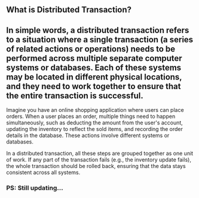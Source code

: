 ##	What is Distributed Transaction?
##	In simple words, a distributed transaction refers to a situation where a single transaction (a series of related actions or operations) needs to be performed across multiple separate computer systems or databases. Each of these systems may be located in different physical locations, and they need to work together to ensure that the entire transaction is successful.

Imagine you have an online shopping application where users can place orders. When a user places an order, multiple things need to happen simultaneously, such as deducting the amount from the user's account, updating the inventory to reflect the sold items, and recording the order details in the database. These actions involve different systems or databases.

In a distributed transaction, all these steps are grouped together as one unit of work. If any part of the transaction fails (e.g., the inventory update fails), the whole transaction should be rolled back, ensuring that the data stays consistent across all systems.


### PS: Still updating...
